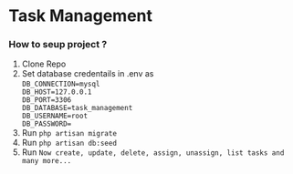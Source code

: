 # Task Management

<h3>How to seup project ? </h3>
<ol>
    <li>Clone Repo</li>
    <li>Set database credentails in .env as   
        <br>
<code>DB_CONNECTION=mysql
DB_HOST=127.0.0.1
DB_PORT=3306
DB_DATABASE=task_management
DB_USERNAME=root
DB_PASSWORD=</code>
    </li>
    <li>Run  <code>php artisan migrate</code></li>
    <li>Run  <code>php artisan db:seed</code></li>
    <li>Run  <code>Now create, update, delete, assign, unassign, list tasks and many more...</code></li>
</ol>
